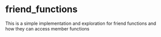 # friend_functions
This is a simple implementation and exploration for friend functions and how they can access member functions
